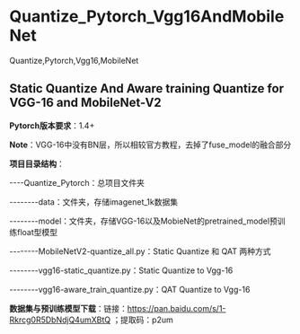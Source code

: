 # Quantize_Pytorch_Vgg16AndMobileNet
Quantize,Pytorch,Vgg16,MobileNet

## Static Quantize And Aware training Quantize for VGG-16 and MobileNet-V2 

**Pytorch版本要求**：1.4+

**Note**：VGG-16中没有BN层，所以相较官方教程，去掉了fuse_model的融合部分

**项目目录结构**：

----Quantize_Pytorch：总项目文件夹

--------data：文件夹，存储imagenet_1k数据集

--------model：文件夹，存储VGG-16以及MobieNet的pretrained_model预训练float型模型

--------MobileNetV2-quantize_all.py：Static Quantize 和 QAT 两种方式

--------vgg16-static_quantize.py：Static Quantize to Vgg-16

--------vgg16-aware_train_quantize.py：QAT Quantize to Vgg-16

**数据集与预训练模型下载**：链接：https://pan.baidu.com/s/1-Rkrcg0R5DbNdjQ4umXBtQ ；提取码：p2um 
